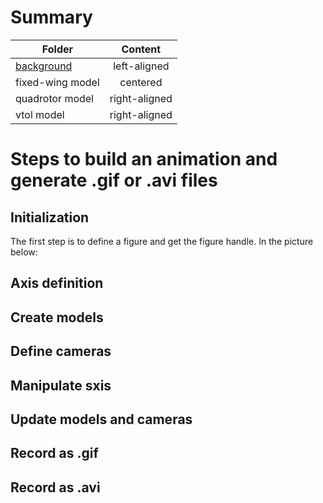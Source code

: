 # Summary
| Folder   |      Content      |
|----------|:-------------:|
| [background](background/README.md) |  left-aligned |
| fixed-wing model |    centered   | 
| quadrotor model | right-aligned |
| vtol model | right-aligned |

# Steps to build an animation and generate .gif or .avi files
## Initialization
The first step is to define a figure and get the figure handle. In the picture below:

## Axis definition


## Create models

## Define cameras


## Manipulate sxis


## Update models and cameras


## Record as .gif


## Record as .avi